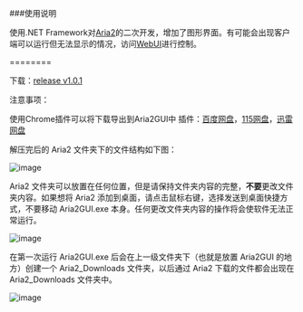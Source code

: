 ###使用说明

  使用.NET Framework对[Aria2](https://aria2.github.io)的二次开发，增加了图形界面。有可能会出现客户端可以运行但无法显示的情况，访问[WebUI](http://aria2c.com)进行控制。
  
========

  下载：[release v1.0.1](https://github.com/JiaxunCai/Aria2GUI-for-Windows/releases)

  注意事项：
  
  使用Chrome插件可以将下载导出到Aria2GUI中
  插件：[百度网盘](https://github.com/acgotaku/BaiduExporter)，[115网盘](https://github.com/acgotaku/115)，[迅雷网盘](https://github.com/binux/ThunderLixianExporter)
  
  解压完后的 Aria2 文件夹下的文件结构如下图：
 
  ![image](http://oahq260zi.bkt.clouddn.com/%E6%96%87%E4%BB%B6%E7%BB%93%E6%9E%84.png?imageView/3/w/430)

  Aria2 文件夹可以放置在任何位置，但是请保持文件夹内容的完整，**不要**更改文件夹内容。如果想将 Aria2 添加到桌面，请点击鼠标右键，选择发送到桌面快捷方式，不要移动 Aria2GUI.exe 本身。任何更改文件夹内容的操作将会使软件无法正常运行。
  
  ![image](http://oahq260zi.bkt.clouddn.com/%E5%BF%AB%E6%8D%B7%E6%96%B9%E5%BC%8F.png?imageView/3/w/550)
  
  在第一次运行 Aria2GUI.exe 后会在上一级文件夹下（也就是放置 Aria2GUI 的地方）创建一个 Aria2_Downloads 文件夹，以后通过 Aria2 下载的文件都会出现在 Aria2_Downloads 文件夹中。
  
  ![image](http://oahq260zi.bkt.clouddn.com/%E4%B8%8B%E8%BD%BD%E4%BD%8D%E7%BD%AE.png?imageView/2/w/600)
  
  
  

 


